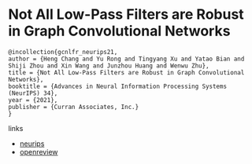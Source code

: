 # Not All Low-Pass Filters are Robust in Graph Convolutional Networks

```
@incollection{gcnlfr_neurips21,
author = {Heng Chang and Yu Rong and Tingyang Xu and Yatao Bian and Shiji Zhou and Xin Wang and Junzhou Huang and Wenwu Zhu},
title = {Not All Low-Pass Filters are Robust in Graph Convolutional Networks},
booktitle = {Advances in Neural Information Processing Systems (NeurIPS) 34},
year = {2021},
publisher = {Curran Associates, Inc.}
}
```

links
- [neurips](https://neurips.cc/Conferences/2021/ScheduleMultitrack?event=28435)
- [openreview](https://openreview.net/forum?id=bDdfxLQITtu)
